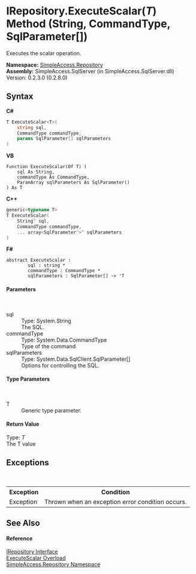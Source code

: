 # IRepository.ExecuteScalar(*T*) Method (String, CommandType, SqlParameter[])
 

Executes the scalar operation.

**Namespace:**&nbsp;<a href="N_SimpleAccess_Repository">SimpleAccess.Repository</a><br />**Assembly:**&nbsp;SimpleAccess.SqlServer (in SimpleAccess.SqlServer.dll) Version: 0.2.3.0 (0.2.8.0)

## Syntax

**C#**<br />
``` C#
T ExecuteScalar<T>(
	string sql,
	CommandType commandType,
	params SqlParameter[] sqlParameters
)

```

**VB**<br />
``` VB
Function ExecuteScalar(Of T) ( 
	sql As String,
	commandType As CommandType,
	ParamArray sqlParameters As SqlParameter()
) As T
```

**C++**<br />
``` C++
generic<typename T>
T ExecuteScalar(
	String^ sql, 
	CommandType commandType, 
	... array<SqlParameter^>^ sqlParameters
)
```

**F#**<br />
``` F#
abstract ExecuteScalar : 
        sql : string * 
        commandType : CommandType * 
        sqlParameters : SqlParameter[] -> 'T 

```


#### Parameters
&nbsp;<dl><dt>sql</dt><dd>Type: System.String<br />The SQL.</dd><dt>commandType</dt><dd>Type: System.Data.CommandType<br />Type of the command.</dd><dt>sqlParameters</dt><dd>Type: System.Data.SqlClient.SqlParameter[]<br />Options for controlling the SQL.</dd></dl>

#### Type Parameters
&nbsp;<dl><dt>T</dt><dd>Generic type parameter.</dd></dl>

#### Return Value
Type: *T*<br />The T value

## Exceptions
&nbsp;<table><tr><th>Exception</th><th>Condition</th></tr><tr><td>Exception</td><td>Thrown when an exception error condition occurs.</td></tr></table>

## See Also


#### Reference
<a href="T_SimpleAccess_Repository_IRepository">IRepository Interface</a><br /><a href="Overload_SimpleAccess_Repository_IRepository_ExecuteScalar">ExecuteScalar Overload</a><br /><a href="N_SimpleAccess_Repository">SimpleAccess.Repository Namespace</a><br />